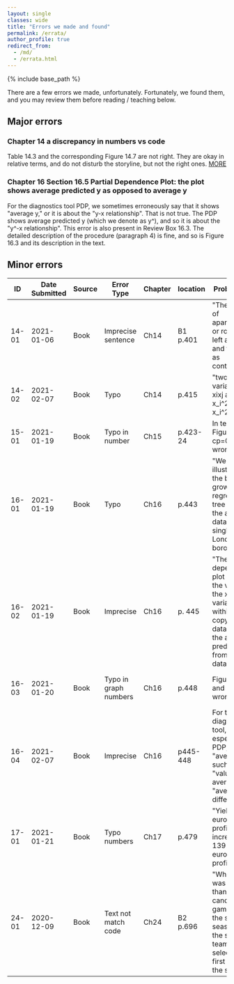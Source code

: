 ```yaml
---
layout: single
classes: wide
title: "Errors we made and found"
permalink: /errata/
author_profile: true
redirect_from:
  - /md/
  - /errata.html
---
```


{% include base_path %}


There are a few errors we made, unfortunately. Fortunately, we found them, and you may review them before reading / teaching below. 

## Major errors

### Chapter 14 a discrepancy in numbers vs code
Table 14.3 and the corresponding Figure 14.7 are not right. They are okay in relative terms, and do not disturb the storyline, but not the right ones.  [MORE](/errata-ch14/)

### Chapter 16 Section 16.5 Partial Dependence Plot: the plot shows average predicted y as opposed to average y
For the diagnostics tool PDP, we sometimes erroneously say that it shows "average y,"  or it is about the "y-x relationship". That is not true. The PDP shows average predicted y (which we denote as y^), and so it is about the "y^-x relationship". This error is also present in Review Box 16.3. 
The detailed description of the procedure (paragraph 4) is fine, and so is Figure 16.3 and its description in the text.



## Minor errors


|ID | Date Submitted |	Source | Error Type      | Chapter | location |	Problematic | Corrected|
| --- | ------------ |------   | ---------------- | -----|---------| -----------------------------------| ----------------------|
|14-01    | 2021-01-06   |	Book   | Imprecise sentence | Ch14 | B1 p.401 |	"The number of apartments or rooms is left as it is, and treated as continuous.." | "The number of **guests to accommodate** or rooms is left as it is, and treated as continuous."|
|14-02    | 2021-02-07   |	Book   | Typo  | Ch14 |p.415 |	"two variables, xixj and x_i^2 x_j and x_i^2 x_j" | "two variables, xixj and x_i^2 x_j and x_i x_j^2"|
|15-01    | 2021-01-19   |	Book   | Typo in number | Ch15 |p.423-24 |	In text, and Figure 15.3, cp=0.001 is wrong | It's cp=**0.01**|
|16-01    | 2021-01-19   |	Book   | Typo  | Ch16 |p.443 |	"We have illustrated the basics of growing a regression tree using the airbnb dataset in a single London borough." | "We have illustrated the basics of growing a regression tree using the **used-cars dataset**."|
|16-02    | 2021-01-19   |	Book   | Imprecise  | Ch16 |p. 445 |	"The partial dependence plot shows the values of the x variables within each copy of the data against the average predicted y from that data." | "The partial dependence plot shows the values of the x variables against the average predicted y **on the holdout set**."|
|16-03    | 2021-01-20   |	Book   | Typo in graph numbers | Ch16 |p.448 |	Figure 16.2a and 16.2b wrong | 16.2a and 16.2b **labels should be swapped**. |
|16-04    | 2021-02-07   |	Book   | Imprecise  | Ch16 |p445-448 |For the diagnostics tool, especially PDP, we use "average y"  such as "values of average y",  "average y differs"  | It should always be read as average **predicted y**. |
|17-01    | 2021-01-21   |	Book   | Typo numbers | Ch17 |p.479 |	"Yields 139 euros higher profit ...  increase of 139 000 euros in profits" | "Yields **135** euros higher profit ...  increase of **135 000** euros in profits " |
|24-01    | 2020-12-09   |	Book   | Text not match code | Ch24 | B2 p.696 |	"When there was more than one candidate game within the same season for the same team, we selected the first one in the season." | "When there was more than one candidate game within the same season for the same team, we selected **one in the season randomly**."|






